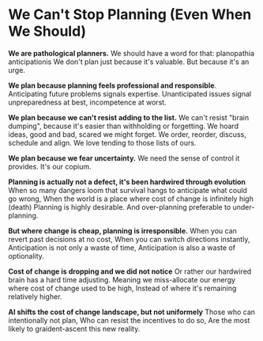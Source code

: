 # We Can't Stop Planning (Even When We Should)

**We are pathological planners.**
We should have a word for that: planopathia anticipationis
We don't plan just because it's valuable. 
But because it's an urge. 


**We plan because planning feels professional and responsible**. 
Anticipating future problems signals expertise. 
Unanticipated issues signal unpreparedness at best, incompetence at worst.


**We plan because we can't resist adding to the list.**
We can't resist "brain dumping", because it's easier than withholding or forgetting.
We hoard ideas, good and bad, scared  we might forget.
We order, reorder, discuss, schedule and align. We love tending to those lists of ours.


**We plan because we fear uncertainty.**
We need the sense of control it provides.
It's our copium.


**Planning is actually not a defect, it's been hardwired through evolution**
When so many dangers loom that survival hangs to anticipate what could go wrong,
When the world is a place where cost of change is infinitely high (death)
Planning is highly desirable. And over-planning preferable to under-planning.


**But where change is cheap, planning is irresponsible.**
When you can revert past decisions at no cost, 
When you can switch directions instantly, 
Anticipation is not only a waste of time, 
Anticipation is also a waste of optionality.


**Cost of change is dropping and we did not notice**
Or rather our hardwired brain has a hard time adjusting.
Meaning we miss-allocate our energy where cost of change used to be high, 
Instead of where it's remaining relatively higher.

**AI shifts the cost of change landscape, but not uniformely**
Those who can intentionally not plan, 
Who can resist the incentives to do so,
Are the most likely to graident-ascent this new reality.